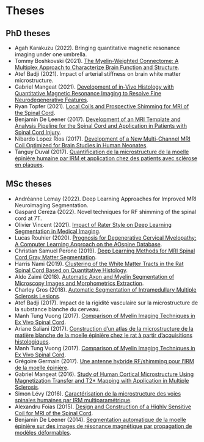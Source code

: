 # Theses

## PhD theses

* Agah Karakuzu (2022). Bringing quantitative magnetic resonance imaging under one umbrella.
* Tommy Boshkovski (2021). [The Myelin-Weighted Connectome: A Multiplex Approach to Characterize Brain Function and Structure](https://publications.polymtl.ca/6324/). 
* Atef Badji (2021). Impact of arterial stiffness on brain white matter microstructure.
* Gabriel Mangeat (2021). [Development of in-Vivo Histology with Quantitative Magnetic Resonance Imaging to Resolve Fine Neurodegenerative Features](https://publications.polymtl.ca/6280/).
* Ryan Topfer (2021). [Local Coils and Prospective Shimming for MRI of the Spinal Cord](https://publications.polymtl.ca/10011/).
* Benjamin De Leener (2017). [Development of an MRI Template and Analysis Pipeline for the Spinal Cord and Application in Patients with Spinal Cord Injury](https://publications.polymtl.ca/2743/).
* Nibardo Lopez Rios (2017). [Development of a New Multi-Channel MRI Coil Optimized for Brain Studies in Human Neonates](https://publications.polymtl.ca/2816/).
* Tanguy Duval (2017). [Quantification de la microstructure de la moelle épinière humaine par IRM et application chez des patients avec sclérose en plaques](https://publications.polymtl.ca/2871/).

## MSc theses

* Andréanne Lemay (2022). Deep Learning Approaches for Improved MRI Neuroimaging Segmentation.
* Gaspard Cereza (2022). Novel techniques for RF shimming of the spinal cord at 7T.
* Olivier Vincent (2021). [Impact of Rater Style on Deep Learning Segmentation in Medical Imaging](https://publications.polymtl.ca/6283/).
* Lucas Rouhier (2020). [Prognosis for Degenerative Cervical Myelopathy: A Computer Learning Approach on the AOspine Database](https://publications.polymtl.ca/5348/).
* Christian Samuel Perone (2019). [Deep Learning Methods for MRI Spinal Cord Gray Matter Segmentation](https://publications.polymtl.ca/3811/).
* Harris Nami (2019). [Clustering of the White Matter Tracts in the Rat Spinal Cord Based on Quantitative Histology](https://publications.polymtl.ca/4009/).
* Aldo Zaimi (2018). [Automatic Axon and Myelin Segmentation of Microscopy Images and Morphometrics Extraction](https://publications.polymtl.ca/3089/).
* Charley Gros (2018). [Automatic Segmentation of Intramedullary Multiple Sclerosis Lesions](https://publications.polymtl.ca/3200/).
* Atef Badji (2017). Impact de la rigidité vasculaire sur la microstructure de la substance blanche du cerveau.
* Manh Tung Vuong (2017). [Comparison of Myelin Imaging Techniques in Ex Vivo Spinal Cord](https://publications.polymtl.ca/2683/).
* Ariane Saliani (2017). [Construction d’un atlas de la microstructure de la matière blanche de la moelle épinière chez le rat à partir d’acquisitions histologiques](https://publications.polymtl.ca/2734/).
* Manh Tung Vuong (2017). [Comparison of Myelin Imaging Techniques in Ex Vivo Spinal Cord](https://publications.polymtl.ca/2683/).
* Grégoire Germain (2017). [Une antenne hybride RF/shimming pour l’IRM de la moelle épinière](https://publications.polymtl.ca/2623/).
* Gabriel Mangeat (2016). [Study of Human Cortical Microstructure Using Magnetization Transfer and T2* Mapping with Application in Multiple Sclerosis](https://publications.polymtl.ca/2079/). 
* Simon Lévy (2016). [Caractérisation de la microstructure des voies spinales humaines par IRM multiparamétrique](https://publications.polymtl.ca/2068/). 
* Alexandru Foias (2015). [Design and Construction of a Highly Sensitive Coil for MRI of the Spinal Cord](https://publications.polymtl.ca/2001/). 
* Benjamin De Leener (2014). [Segmentation automatique de la moelle épinière sur des images de résonance magnétique par propagation de modèles déformables](https://publications.polymtl.ca/1471/).
